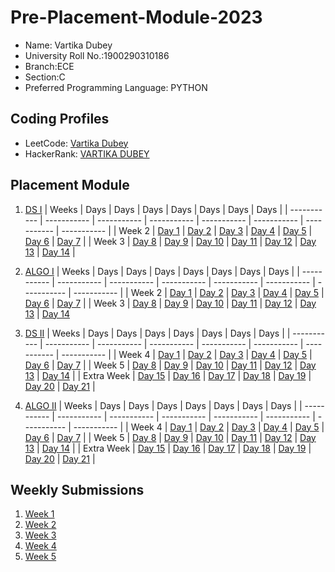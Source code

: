 # Pre-Placement-Module-2023

- Name: Vartika Dubey
- University Roll No.:1900290310186
- Branch:ECE
- Section:C
- Preferred Programming Language: PYTHON

## Coding Profiles
- LeetCode: [Vartika Dubey](https://leetcode.com/vartikadubey/)
- HackerRank: [VARTIKA DUBEY](https://www.hackerrank.com/vartika_1923ec11)

## Placement Module
1. [DS I](https://github.com/VD374/Pre-Placement-Module-2023/tree/main/DS%20I)
    | Weeks | Days | Days | Days | Days | Days | Days | Days |
    | ----------- | ----------- | ----------- | ----------- | ----------- | ----------- | ----------- | ----------- | 
    | Week 2 | [Day 1](https://github.com/VD374/Pre-Placement-Module-2023/tree/main/DS%20I/Day%201) | [Day 2](https://github.com/VD374/Pre-Placement-Module-2023/tree/main/DS%20I/Day%202) | [Day 3](https://github.com/VD374/Pre-Placement-Module-2023/tree/main/DS%20I/Day%203) | [Day 4](https://github.com/VD374/Pre-Placement-Module-2023/tree/main/DS%20I/Day%204) | [Day 5](https://github.com/VD374/Pre-Placement-Module-2023/tree/main/DS%20I/Day%205) | [Day 6](https://github.com/VD374/Pre-Placement-Module-2023/tree/main/DS%20I/Day%206) | [Day 7](https://github.com/VD374/Pre-Placement-Module-2023/tree/main/DS%20I/Day%207) |
    | Week 3 | [Day 8](https://github.com/VD374/Pre-Placement-Module-2023/tree/main/DS%20I/Day%208) | [Day 9](https://github.com/VD374/Pre-Placement-Module-2023/tree/main/DS%20I/Day%209) | [Day 10](https://github.com/VD374/Pre-Placement-Module-2023/tree/main/DS%20I/Day%2010) | [Day 11](https://github.com/VD374/Pre-Placement-Module-2023/tree/main/DS%20I/Day%2011) | [Day 12](https://github.com/VD374/Pre-Placement-Module-2023/tree/main/DS%20I/Day%2012) | [Day 13](https://github.com/VD374/Pre-Placement-Module-2023/tree/main/DS%20I/Day%2013) | [Day 14](https://github.com/VD374/Pre-Placement-Module-2023/tree/main/DS%20I/Day%2014) |
    
2. [ALGO I](https://github.com/VD374/Pre-Placement-Module-2023/tree/main/ALGO%20I)
    | Weeks | Days | Days | Days | Days | Days | Days | Days |
    | ----------- | ----------- | ----------- | ----------- | ----------- | ----------- | ----------- | ----------- |
    | Week 2 | [Day 1](https://github.com/VD374/Pre-Placement-Module-2023/tree/main/ALGO%20I/Day%201) | [Day 2](https://github.com/VD374/Pre-Placement-Module-2023/tree/main/ALGO%20I/Day%202) | [Day 3](https://github.com/VD374/Pre-Placement-Module-2023/tree/main/ALGO%20I/Day%203) | [Day 4](https://github.com/VD374/Pre-Placement-Module-2023/tree/main/ALGO%20I/Day%204) | [Day 5](https://github.com/VD374/Pre-Placement-Module-2023/tree/main/ALGO%20I/Day%205) | [Day 6](https://github.com/VD374/Pre-Placement-Module-2023/tree/main/ALGO%20I/Day%206) | [Day 7](https://github.com/VD374/Pre-Placement-Module-2023/tree/main/ALGO%20I/Day%207) |
    | Week 3 | [Day 8](https://github.com/VD374/Pre-Placement-Module-2023/tree/main/ALGO%20I/Day%208) | [Day 9](https://github.com/VD374/Pre-Placement-Module-2023/tree/main/ALGO%20I/Day%209) | [Day 10](https://github.com/VD374/Pre-Placement-Module-2023/tree/main/ALGO%20I/Day%2010) | [Day 11](https://github.com/VD374/Pre-Placement-Module-2023/tree/main/ALGO%20I/Day%2011) | [Day 12](https://github.com/VD374/Pre-Placement-Module-2023/tree/main/ALGO%20I/Day%2012) | [Day 13](https://github.com/VD374/Pre-Placement-Module-2023/tree/main/ALGO%20I/Day%2013) | [Day 14](https://github.com/VD374/Pre-Placement-Module-2023/tree/main/ALGO%20I/Day%2014)  
    
3. [DS II](https://github.com/VD374/Pre-Placement-Module-2023/tree/main/DS%20II)
    | Weeks | Days | Days | Days | Days | Days | Days | Days |
    | ----------- | ----------- | ----------- | ----------- | ----------- | ----------- | ----------- | ----------- |
    | Week 4 | [Day 1](https://github.com/VD374/Pre-Placement-Module-2023/tree/main/DS%20II/Day%201) | [Day 2](https://github.com/VD374/Pre-Placement-Module-2023/tree/main/DS%20II/Day%202) | [Day 3](https://github.com/VD374/Pre-Placement-Module-2023/tree/main/DS%20II/Day%203) | [Day 4](https://github.com/VD374/Pre-Placement-Module-2023/tree/main/DS%20II/Day%204) | [Day 5](https://github.com/VD374/Pre-Placement-Module-2023/tree/main/DS%20II/Day%205) | [Day 6](https://github.com/VD374/Pre-Placement-Module-2023/tree/main/DS%20II/Day%206) | [Day 7](https://github.com/VD374/Pre-Placement-Module-2023/tree/main/DS%20II/Day%207) | 
    | Week 5 | [Day 8](https://github.com/VD374/Pre-Placement-Module-2023/tree/main/DS%20II/Day%208) | [Day 9](https://github.com/VD374/Pre-Placement-Module-2023/tree/main/DS%20II/Day%209) | [Day 10](https://github.com/VD374/Pre-Placement-Module-2023/tree/main/DS%20II/Day%2010) | [Day 11](https://github.com/VD374/Pre-Placement-Module-2023/tree/main/DS%20II/Day%2011) | [Day 12](https://github.com/VD374/Pre-Placement-Module-2023/tree/main/DS%20II/Day%2012) | [Day 13](https://github.com/VD374/Pre-Placement-Module-2023/tree/main/DS%20II/Day%2013) | [Day 14](https://github.com/VD374/Pre-Placement-Module-2023/tree/main/DS%20II/Day%2014) |
    | Extra Week | [Day 15](https://github.com/VD374/Pre-Placement-Module-2023/tree/main/DS%20II/Day%2015) | [Day 16](https://github.com/VD374/Pre-Placement-Module-2023/tree/main/DS%20II/Day%2016) | [Day 17](https://github.com/VD374/Pre-Placement-Module-2023/tree/main/DS%20II/Day%2017) | [Day 18](https://github.com/VD374/Pre-Placement-Module-2023/tree/main/DS%20II/Day%2018) | [Day 19](https://github.com/VD374/Pre-Placement-Module-2023/tree/main/DS%20II/Day%2019) | [Day 20](https://github.com/VD374/Pre-Placement-Module-2023/tree/main/DS%20II/Day%2020) | [Day 21](https://github.com/VD374/Pre-Placement-Module-2023/tree/main/DS%20II/Day%2021) |
    
4. [ALGO II](https://github.com/VD374/Pre-Placement-Module-2023/tree/main/ALGO%20II)
    | Weeks | Days | Days | Days | Days | Days | Days | Days |
    | ----------- | ----------- | ----------- | ----------- | ----------- | ----------- | ----------- | ----------- |
    | Week 4 | [Day 1](https://github.com/VD374/Pre-Placement-Module-2023/tree/main/ALGO%20II/Day%201) | [Day 2](https://github.com/VD374/Pre-Placement-Module-2023/tree/main/ALGO%20II/Day%202) | [Day 3](https://github.com/VD374/Pre-Placement-Module-2023/tree/main/ALGO%20II/Day%203) | [Day 4](https://github.com/VD374/Pre-Placement-Module-2023/tree/main/ALGO%20II/Day%204) | [Day 5](https://github.com/VD374/Pre-Placement-Module-2023/tree/main/ALGO%20II/Day%205) | [Day 6](https://github.com/VD374/Pre-Placement-Module-2023/tree/main/ALGO%20II/Day%206) | [Day 7](https://github.com/VD374/Pre-Placement-Module-2023/tree/main/ALGO%20II/Day%207) |
    | Week 5 | [Day 8](https://github.com/VD374/Pre-Placement-Module-2023/tree/main/ALGO%20II/Day%208) | [Day 9](https://github.com/VD374/Pre-Placement-Module-2023/tree/main/ALGO%20II/Day%209) | [Day 10](https://github.com/VD374/Pre-Placement-Module-2023/tree/main/ALGO%20II/Day%2010) | [Day 11](https://github.com/VD374/Pre-Placement-Module-2023/tree/main/ALGO%20II/Day%2011) | [Day 12](https://github.com/VD374/Pre-Placement-Module-2023/tree/main/ALGO%20II/Day%2012) | [Day 13](https://github.com/VD374/Pre-Placement-Module-2023/tree/main/ALGO%20II/Day%2013) | [Day 14](https://github.com/VD374/Pre-Placement-Module-2023/tree/main/ALGO%20II/Day%2014) |
    | Extra Week | [Day 15](https://github.com/VD374/Pre-Placement-Module-2023/tree/main/ALGO%20II/Day%2015) | [Day 16](https://github.com/VD374/Pre-Placement-Module-2023/tree/main/ALGO%20II/Day%2016) | [Day 17](https://github.com/VD374/Pre-Placement-Module-2023/tree/main/ALGO%20II/Day%2017) | [Day 18](https://github.com/VD374/Pre-Placement-Module-2023/tree/main/ALGO%20II/Day%2018) | [Day 19](https://github.com/VD374/Pre-Placement-Module-2023/tree/main/ALGO%20II/Day%2019) | [Day 20](https://github.com/VD374/Pre-Placement-Module-2023/tree/main/ALGO%20II/Day%2020) | [Day 21](https://github.com/VD374/Pre-Placement-Module-2023/tree/main/ALGO%20II/Day%2021) |

## Weekly Submissions
1. [Week 1](https://github.com/VD374/Pre-Placement-Module-2023/tree/main/Weekly%20Submissions/Week%201)
2. [Week 2](https://github.com/VD374/Pre-Placement-Module-2023/tree/main/Weekly%20Submissions/Week%202)
3. [Week 3](https://github.com/VD374/Pre-Placement-Module-2023/tree/main/Weekly%20Submissions/Week%203)
4. [Week 4](https://github.com/VD374/Pre-Placement-Module-2023/tree/main/Weekly%20Submissions/Week%204)
5. [Week 5](https://github.com/VD374/Pre-Placement-Module-2023/tree/main/Weekly%20Submissions/Week%205)
